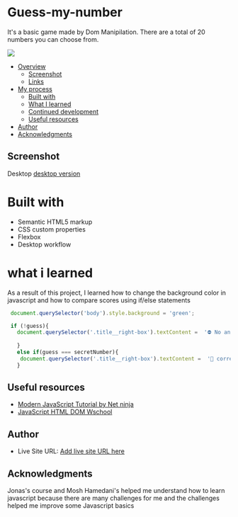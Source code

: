 # Guess-my-number

It's a basic game made by Dom Manipilation. There are a total of 20 numbers you can choose from.

 <img src="https://i.postimg.cc/pTVckzDV/Untitled.png">

- [Overview](#overview)
  - [Screenshot](#screenshot)
  - [Links](#links)
- [My process](#my-process)
  - [Built with](#built-with)
  - [What I learned](#what-i-learned)
  - [Continued development](#continued-development)
  - [Useful resources](#useful-resources)
- [Author](#author)
- [Acknowledgments](#acknowledgments)




## Screenshot

Desktop
[desktop version](./screenshots/desktop.png)








 # Built with
- Semantic HTML5 markup
- CSS custom properties
- Flexbox
- Desktop workflow


# what i learned
As a result of this project, I learned how to change the background color in javascript and how to compare scores using if/else statements

```js
 document.querySelector('body').style.background = 'green';

```
```js
 if (!guess){
   document.querySelector('.title__right-box').textContent =  '⛔ No answer' ; 
    
   }
   else if(guess === secretNumber){
    document.querySelector('.title__right-box').textContent =  '🎉 correct number' ; 
   }

```

## Useful resources

- [Modern JavaScript Tutorial by Net ninja](https://www.youtube.com/watch?v=wKBu_dEaF9E&t=1935s)
 - [JavaScript HTML DOM Wschool](https://www.youtube.com/watch?v=wKBu_dEaF9E&t=1935s)




## Author
- Live Site URL: [Add live site URL here](https://guess-my-number-tau.vercel.app/)


## Acknowledgments
Jonas's course and Mosh Hamedani's helped me understand how to learn javascript because there are many challenges for me and the challenges helped me improve some Javascript basics
